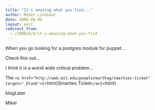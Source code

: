 ```yaml
---
title: "It's amazing what you find..."
author: Mikel Lindsaar
date: 2008-06-06
layout: post
redirect_from:
  - /2008/6/6/it-s-amazing-what-you-find
---
```

When you go looking for a postgres module for puppet...

Check this out...

I think it is a world wide critical problem...

The
`<a href="http://web.mit.edu/people/marthag/smarties-ticket" target="_blank">`{=html}Smarties
Ticket`</a>`{=html}

blogLater

Mikel

